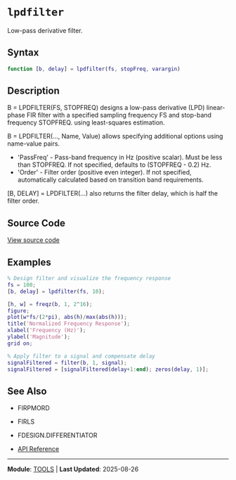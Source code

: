 # `lpdfilter`

Low-pass derivative filter.

## Syntax

```matlab
function [b, delay] = lpdfilter(fs, stopFreq, varargin)
```

## Description

B = LPDFILTER(FS, STOPFREQ) designs a low-pass derivative (LPD) linear-phase FIR filter with a specified sampling frequency FS and stop-band frequency STOPFREQ. using least-squares estimation.

B = LPDFILTER(..., Name, Value) allows specifying additional options
using name-value pairs.
- 'PassFreq' - Pass-band frequency in Hz (positive scalar).
Must be less than STOPFREQ. If not specified, defaults
to (STOPFREQ - 0.2) Hz.
- 'Order'    - Filter order (positive even integer). If not specified,
automatically calculated based on transition band requirements.

[B, DELAY] = LPDFILTER(...) also returns the filter delay, which is half the filter order.

## Source Code

[View source code](https://github.com/BSICoS/biosigmat/tree/main/src/tools/lpdfilter.m)

## Examples

```matlab
% Design filter and visualize the frequency response
fs = 100;
[b, delay] = lpdfilter(fs, 10);

[h, w] = freqz(b, 1, 2^16);
figure;
plot(w*fs/(2*pi), abs(h)/max(abs(h)));
title('Normalized Frequency Response');
xlabel('Frequency (Hz)');
ylabel('Magnitude');
grid on;

% Apply filter to a signal and compensate delay
signalFiltered = filter(b, 1, signal);
signalFiltered = [signalFiltered(delay+1:end); zeros(delay, 1)];
```

## See Also

- FIRPMORD
- FIRLS
- FDESIGN.DIFFERENTIATOR

- [API Reference](../index.md)

---

**Module**: [TOOLS](index.md) | **Last Updated**: 2025-08-26
